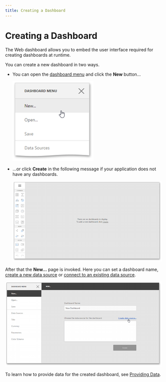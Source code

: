 ```yaml
---
title: Creating a Dashboard
---
```

# Creating a Dashboard
The Web dashboard allows you to embed the user interface required for creating dashboards at runtime.

You can create a new dashboard in two ways.
* You can open the [dashboard menu](../../../dashboard-for-web/articles/web-dashboard-designer-mode/ui-elements/dashboard-menu.md) and click the **New** button...
	
	![wdd-add-new-dashboard](../../images/Img125471.png)
* ...or click **Create** in the following message if your application does not have any dashboards.
	
	![WebDesigner-NoDashboard](../../images/Img122617.png)

After that the **New...** page is invoked. Here you can set a dashboard name, [create a new data source](../../../dashboard-for-web/articles/web-dashboard-designer-mode/providing-data/create-a-new-data-source.md) or [connect to an existing data source](../../../dashboard-for-web/articles/web-dashboard-designer-mode/providing-data/connect-to-an-existing-data-source.md).

![WebDesignerGettingStarted_CreateDataSource](../../images/Img123741.png)

To learn how to provide data for the created dashboard, see [Providing Data](../../../dashboard-for-web/articles/web-dashboard-designer-mode/providing-data.md).